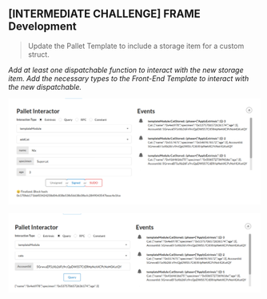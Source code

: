 ## [INTERMEDIATE CHALLENGE] FRAME Development

>Update the Pallet Template to include a storage item for a custom struct. 

*Add at least one dispatchable function to interact with the new storage item.* 
*Add the necessary types to the Front-End Template to interact with the new dispatchable.*

![Adding Cats](./adding_cats_success.png)

![Query Cats](./query_cats.png)
